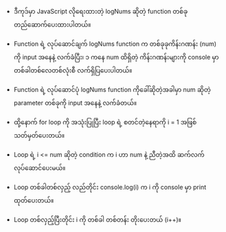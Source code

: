 * ဒီကုဒ်မှာ JavaScript လိုရေးထားတဲ့ logNums ဆိုတဲ့ function တစ်ခုတည်ဆောက်ပေးထားပါတယ်။

* Function ရဲ့ လုပ်ဆောင်ချက်
logNums function က တစ်ခုခုကိန်းဂဏန်း (num) ကို input အနေနဲ့ လက်ခံပြီး၊ ၁ ကနေ num ထိရှိတဲ့ ကိန်းဂဏန်းများကို console မှာ တစ်ခါတစ်လေတစ်လုံးစီ လက်ရှိပြပေးပါတယ်။

* Function ရဲ့ လုပ်ဆောင်ပုံ
logNums function ကိုခေါ်ဆိုတဲ့အခါမှာ num ဆိုတဲ့ parameter တစ်ခုကို input အနေနဲ့ လက်ခံတယ်။
* ထို့နောက် for loop ကို အသုံးပြုပြီး loop ရဲ့ စတင်တဲ့နေရာကို i = 1 အဖြစ် သတ်မှတ်ပေးတယ်။
* Loop ရဲ့ i <= num ဆိုတဲ့ condition က i ဟာ num နဲ့ ညီတဲ့အထိ ဆက်လက်လုပ်ဆောင်ပေးမယ်။
* Loop တစ်ခါတစ်လှည့် လည်တိုင်း console.log(i) က i ကို console မှာ print ထုတ်ပေးတယ်။
* Loop တစ်လှည့်ပြီးတိုင်း i ကို တစ်ခါ တစ်တန်း တိုးပေးတယ် (i++)။